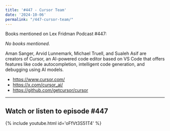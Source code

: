 ```yaml
---
title: '#447 - Cursor Team'
date: '2024-10-06'
permalink: "/447-cursor-team/"
---
```


Books mentioned on Lex Fridman Podcast #447:

*No books mentioned.*

<!--more-->

Aman Sanger, Arvid Lunnemark, Michael Truell, and Sualeh Asif are creators of Cursor, an AI-powered code editor based on VS Code that offers features like code autocompletion, intelligent code generation, and debugging using AI models.

- <a href="https://www.cursor.com/" target="_blank">https://www.cursor.com/</a>
- <a href="https://x.com/cursor_ai" target="_blank">https://x.com/cursor_ai/</a>
- <a href="https://github.com/getcursor/cursor" target="_blank">https://github.com/getcursor/cursor</a>

- - - - - -

## Watch or listen to episode #447

{% include youtube.html id='oFfVt3S51T4' %}